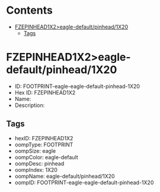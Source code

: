 



Contents
========

* [FZEPINHEAD1X2>eagle-default/pinhead/1X20](#fzepinhead1x2eagle-defaultpinhead1x20)
	* [Tags](#tags)

# FZEPINHEAD1X2>eagle-default/pinhead/1X20

- ID: FOOTPRINT-eagle-eagle-default-pinhead-1X20
- Hex ID: FZEPINHEAD1X2
- Name: 
- Description: 

## Tags

- hexID: FZEPINHEAD1X2
- oompType: FOOTPRINT
- oompSize: eagle
- oompColor: eagle-default
- oompDesc: pinhead
- oompIndex: 1X20
- oompName: eagle-default/pinhead/1X20
- oompID: FOOTPRINT-eagle-eagle-default-pinhead-1X20
